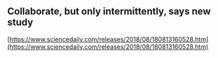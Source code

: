 ## Collaborate, but only intermittently, says new study
  
  [https://www.sciencedaily.com/releases/2018/08/180813160528.htm](https://www.sciencedaily.com/releases/2018/08/180813160528.htm)